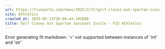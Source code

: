```yaml
---
url: https://fiusports.com/news/2025/2/17/golf-closes-out-spartan-suncoast-classic.aspx
site: Athletics
crawled_at: 2025-05-13T10:04:44.101888
title: Golf Closes Out Spartan Suncoast Invite - FIU Athletics
---
```


Error generating fit markdown: '<' not supported between instances of 'int' and 'str'